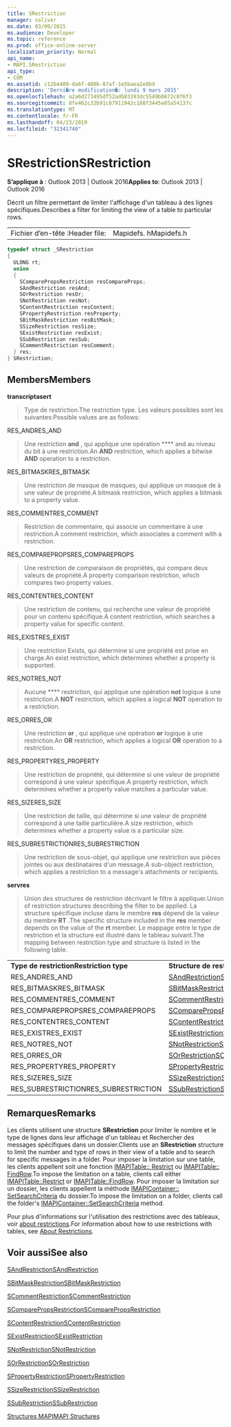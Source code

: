 ```yaml
---
title: SRestriction
manager: soliver
ms.date: 03/09/2015
ms.audience: Developer
ms.topic: reference
ms.prod: office-online-server
localization_priority: Normal
api_name:
- MAPI.SRestriction
api_type:
- COM
ms.assetid: c12b4409-da6f-480b-87af-1e5baea2e8bd
description: 'Derni�re modification�: lundi 9 mars 2015'
ms.openlocfilehash: a2a6d273495df52adb83393dc5549b0872c8f6f3
ms.sourcegitcommit: 8fe462c32b91c87911942c188f3445e85a54137c
ms.translationtype: MT
ms.contentlocale: fr-FR
ms.lasthandoff: 04/23/2019
ms.locfileid: "32341740"
---
```

# <a name="srestriction"></a><span data-ttu-id="d89e2-103">SRestriction</span><span class="sxs-lookup"><span data-stu-id="d89e2-103">SRestriction</span></span>

  
  
<span data-ttu-id="d89e2-104">**S’applique à** : Outlook 2013 | Outlook 2016</span><span class="sxs-lookup"><span data-stu-id="d89e2-104">**Applies to**: Outlook 2013 | Outlook 2016</span></span> 
  
<span data-ttu-id="d89e2-105">Décrit un filtre permettant de limiter l'affichage d'un tableau à des lignes spécifiques.</span><span class="sxs-lookup"><span data-stu-id="d89e2-105">Describes a filter for limiting the view of a table to particular rows.</span></span> 
  
|||
|:-----|:-----|
|<span data-ttu-id="d89e2-106">Fichier d’en-tête :</span><span class="sxs-lookup"><span data-stu-id="d89e2-106">Header file:</span></span>  <br/> |<span data-ttu-id="d89e2-107">Mapidefs. h</span><span class="sxs-lookup"><span data-stu-id="d89e2-107">Mapidefs.h</span></span>  <br/> |
   
```cpp
typedef struct _SRestriction
{
  ULONG rt;
  union
  {
    SComparePropsRestriction resCompareProps;
    SAndRestriction resAnd;
    SOrRestriction resOr;
    SNotRestriction resNot;
    SContentRestriction resContent;
    SPropertyRestriction resProperty;
    SBitMaskRestriction resBitMask;
    SSizeRestriction resSize;
    SExistRestriction resExist;
    SSubRestriction resSub;
    SCommentRestriction resComment;
  } res;
} SRestriction;

```

## <a name="members"></a><span data-ttu-id="d89e2-108">Members</span><span class="sxs-lookup"><span data-stu-id="d89e2-108">Members</span></span>

 <span data-ttu-id="d89e2-109">**transcriptase**</span><span class="sxs-lookup"><span data-stu-id="d89e2-109">**rt**</span></span>
  
> <span data-ttu-id="d89e2-110">Type de restriction.</span><span class="sxs-lookup"><span data-stu-id="d89e2-110">The restriction type.</span></span> <span data-ttu-id="d89e2-111">Les valeurs possibles sont les suivantes:</span><span class="sxs-lookup"><span data-stu-id="d89e2-111">Possible values are as follows:</span></span> 
    
<span data-ttu-id="d89e2-112">RES_AND</span><span class="sxs-lookup"><span data-stu-id="d89e2-112">RES_AND</span></span> 
  
> <span data-ttu-id="d89e2-113">Une restriction **and** , qui applique une opération \*\*\*\* and au niveau du bit à une restriction.</span><span class="sxs-lookup"><span data-stu-id="d89e2-113">An **AND** restriction, which applies a bitwise **AND** operation to a restriction.</span></span> 
    
<span data-ttu-id="d89e2-114">RES_BITMASK</span><span class="sxs-lookup"><span data-stu-id="d89e2-114">RES_BITMASK</span></span> 
  
> <span data-ttu-id="d89e2-115">Une restriction de masque de masques, qui applique un masque de à une valeur de propriété.</span><span class="sxs-lookup"><span data-stu-id="d89e2-115">A bitmask restriction, which applies a bitmask to a property value.</span></span>
    
<span data-ttu-id="d89e2-116">RES_COMMENT</span><span class="sxs-lookup"><span data-stu-id="d89e2-116">RES_COMMENT</span></span> 
  
> <span data-ttu-id="d89e2-117">Restriction de commentaire, qui associe un commentaire à une restriction.</span><span class="sxs-lookup"><span data-stu-id="d89e2-117">A comment restriction, which associates a comment with a restriction.</span></span>
    
<span data-ttu-id="d89e2-118">RES_COMPAREPROPS</span><span class="sxs-lookup"><span data-stu-id="d89e2-118">RES_COMPAREPROPS</span></span> 
  
> <span data-ttu-id="d89e2-119">Une restriction de comparaison de propriétés, qui compare deux valeurs de propriété.</span><span class="sxs-lookup"><span data-stu-id="d89e2-119">A property comparison restriction, which compares two property values.</span></span>
    
<span data-ttu-id="d89e2-120">RES_CONTENT</span><span class="sxs-lookup"><span data-stu-id="d89e2-120">RES_CONTENT</span></span> 
  
> <span data-ttu-id="d89e2-121">Une restriction de contenu, qui recherche une valeur de propriété pour un contenu spécifique.</span><span class="sxs-lookup"><span data-stu-id="d89e2-121">A content restriction, which searches a property value for specific content.</span></span>
    
<span data-ttu-id="d89e2-122">RES_EXIST</span><span class="sxs-lookup"><span data-stu-id="d89e2-122">RES_EXIST</span></span> 
  
> <span data-ttu-id="d89e2-123">Une restriction Exists, qui détermine si une propriété est prise en charge.</span><span class="sxs-lookup"><span data-stu-id="d89e2-123">An exist restriction, which determines whether a property is supported.</span></span>
    
<span data-ttu-id="d89e2-124">RES_NOT</span><span class="sxs-lookup"><span data-stu-id="d89e2-124">RES_NOT</span></span> 
  
> <span data-ttu-id="d89e2-125">Aucune \*\*\*\* restriction, qui applique une opération **not** logique à une restriction.</span><span class="sxs-lookup"><span data-stu-id="d89e2-125">A **NOT** restriction, which applies a logical **NOT** operation to a restriction.</span></span> 
    
<span data-ttu-id="d89e2-126">RES_OR</span><span class="sxs-lookup"><span data-stu-id="d89e2-126">RES_OR</span></span> 
  
> <span data-ttu-id="d89e2-127">Une restriction **or** , qui applique une opération **or** logique à une restriction.</span><span class="sxs-lookup"><span data-stu-id="d89e2-127">An **OR** restriction, which applies a logical **OR** operation to a restriction.</span></span> 
    
<span data-ttu-id="d89e2-128">RES_PROPERTY</span><span class="sxs-lookup"><span data-stu-id="d89e2-128">RES_PROPERTY</span></span> 
  
> <span data-ttu-id="d89e2-129">Une restriction de propriété, qui détermine si une valeur de propriété correspond à une valeur spécifique.</span><span class="sxs-lookup"><span data-stu-id="d89e2-129">A property restriction, which determines whether a property value matches a particular value.</span></span>
    
<span data-ttu-id="d89e2-130">RES_SIZE</span><span class="sxs-lookup"><span data-stu-id="d89e2-130">RES_SIZE</span></span> 
  
> <span data-ttu-id="d89e2-131">Une restriction de taille, qui détermine si une valeur de propriété correspond à une taille particulière.</span><span class="sxs-lookup"><span data-stu-id="d89e2-131">A size restriction, which determines whether a property value is a particular size.</span></span>
    
<span data-ttu-id="d89e2-132">RES_SUBRESTRICTION</span><span class="sxs-lookup"><span data-stu-id="d89e2-132">RES_SUBRESTRICTION</span></span> 
  
> <span data-ttu-id="d89e2-133">Une restriction de sous-objet, qui applique une restriction aux pièces jointes ou aux destinataires d'un message.</span><span class="sxs-lookup"><span data-stu-id="d89e2-133">A sub-object restriction, which applies a restriction to a message's attachments or recipients.</span></span>
    
 <span data-ttu-id="d89e2-134">**serv**</span><span class="sxs-lookup"><span data-stu-id="d89e2-134">**res**</span></span>
  
> <span data-ttu-id="d89e2-135">Union des structures de restriction décrivant le filtre à appliquer.</span><span class="sxs-lookup"><span data-stu-id="d89e2-135">Union of restriction structures describing the filter to be applied.</span></span> <span data-ttu-id="d89e2-136">La structure spécifique incluse dans le membre **res** dépend de la valeur du membre **RT** .</span><span class="sxs-lookup"><span data-stu-id="d89e2-136">The specific structure included in the **res** member depends on the value of the **rt** member.</span></span> <span data-ttu-id="d89e2-137">Le mappage entre le type de restriction et la structure est illustré dans le tableau suivant.</span><span class="sxs-lookup"><span data-stu-id="d89e2-137">The mapping between restriction type and structure is listed in the following table.</span></span> 
    
|||
|:-----|:-----|
|<span data-ttu-id="d89e2-138">**Type de restriction**</span><span class="sxs-lookup"><span data-stu-id="d89e2-138">**Restriction type**</span></span> <br/> |<span data-ttu-id="d89e2-139">**Structure de restriction**</span><span class="sxs-lookup"><span data-stu-id="d89e2-139">**Restriction structure**</span></span> <br/> |
|<span data-ttu-id="d89e2-140">RES_AND</span><span class="sxs-lookup"><span data-stu-id="d89e2-140">RES_AND</span></span>  <br/> |[<span data-ttu-id="d89e2-141">SAndRestriction</span><span class="sxs-lookup"><span data-stu-id="d89e2-141">SAndRestriction</span></span>](sandrestriction.md) <br/> |
|<span data-ttu-id="d89e2-142">RES_BITMASK</span><span class="sxs-lookup"><span data-stu-id="d89e2-142">RES_BITMASK</span></span>  <br/> |[<span data-ttu-id="d89e2-143">SBitMaskRestriction</span><span class="sxs-lookup"><span data-stu-id="d89e2-143">SBitMaskRestriction</span></span>](sbitmaskrestriction.md) <br/> |
|<span data-ttu-id="d89e2-144">RES_COMMENT</span><span class="sxs-lookup"><span data-stu-id="d89e2-144">RES_COMMENT</span></span>  <br/> |[<span data-ttu-id="d89e2-145">SCommentRestriction</span><span class="sxs-lookup"><span data-stu-id="d89e2-145">SCommentRestriction</span></span>](scommentrestriction.md) <br/> |
|<span data-ttu-id="d89e2-146">RES_COMPAREPROPS</span><span class="sxs-lookup"><span data-stu-id="d89e2-146">RES_COMPAREPROPS</span></span>  <br/> |[<span data-ttu-id="d89e2-147">SComparePropsRestriction</span><span class="sxs-lookup"><span data-stu-id="d89e2-147">SComparePropsRestriction</span></span>](scomparepropsrestriction.md) <br/> |
|<span data-ttu-id="d89e2-148">RES_CONTENT</span><span class="sxs-lookup"><span data-stu-id="d89e2-148">RES_CONTENT</span></span>  <br/> |[<span data-ttu-id="d89e2-149">SContentRestriction</span><span class="sxs-lookup"><span data-stu-id="d89e2-149">SContentRestriction</span></span>](scontentrestriction.md) <br/> |
|<span data-ttu-id="d89e2-150">RES_EXIST</span><span class="sxs-lookup"><span data-stu-id="d89e2-150">RES_EXIST</span></span>  <br/> |[<span data-ttu-id="d89e2-151">SExistRestriction</span><span class="sxs-lookup"><span data-stu-id="d89e2-151">SExistRestriction</span></span>](sexistrestriction.md) <br/> |
|<span data-ttu-id="d89e2-152">RES_NOT</span><span class="sxs-lookup"><span data-stu-id="d89e2-152">RES_NOT</span></span>  <br/> |[<span data-ttu-id="d89e2-153">SNotRestriction</span><span class="sxs-lookup"><span data-stu-id="d89e2-153">SNotRestriction</span></span>](snotrestriction.md) <br/> |
|<span data-ttu-id="d89e2-154">RES_OR</span><span class="sxs-lookup"><span data-stu-id="d89e2-154">RES_OR</span></span>  <br/> |[<span data-ttu-id="d89e2-155">SOrRestriction</span><span class="sxs-lookup"><span data-stu-id="d89e2-155">SOrRestriction</span></span>](sorrestriction.md) <br/> |
|<span data-ttu-id="d89e2-156">RES_PROPERTY</span><span class="sxs-lookup"><span data-stu-id="d89e2-156">RES_PROPERTY</span></span>  <br/> |[<span data-ttu-id="d89e2-157">SPropertyRestriction</span><span class="sxs-lookup"><span data-stu-id="d89e2-157">SPropertyRestriction</span></span>](spropertyrestriction.md) <br/> |
|<span data-ttu-id="d89e2-158">RES_SIZE</span><span class="sxs-lookup"><span data-stu-id="d89e2-158">RES_SIZE</span></span>  <br/> |[<span data-ttu-id="d89e2-159">SSizeRestriction</span><span class="sxs-lookup"><span data-stu-id="d89e2-159">SSizeRestriction</span></span>](ssizerestriction.md) <br/> |
|<span data-ttu-id="d89e2-160">RES_SUBRESTRICTION</span><span class="sxs-lookup"><span data-stu-id="d89e2-160">RES_SUBRESTRICTION</span></span>  <br/> |[<span data-ttu-id="d89e2-161">SSubRestriction</span><span class="sxs-lookup"><span data-stu-id="d89e2-161">SSubRestriction</span></span>](ssubrestriction.md) <br/> |
   
## <a name="remarks"></a><span data-ttu-id="d89e2-162">Remarques</span><span class="sxs-lookup"><span data-stu-id="d89e2-162">Remarks</span></span>

<span data-ttu-id="d89e2-163">Les clients utilisent une structure **SRestriction** pour limiter le nombre et le type de lignes dans leur affichage d'un tableau et Rechercher des messages spécifiques dans un dossier.</span><span class="sxs-lookup"><span data-stu-id="d89e2-163">Clients use an **SRestriction** structure to limit the number and type of rows in their view of a table and to search for specific messages in a folder.</span></span> <span data-ttu-id="d89e2-164">Pour imposer la limitation sur une table, les clients appellent soit une fonction [IMAPITable:: Restrict](imapitable-restrict.md) ou [IMAPITable:: FindRow](imapitable-findrow.md).</span><span class="sxs-lookup"><span data-stu-id="d89e2-164">To impose the limitation on a table, clients call either [IMAPITable::Restrict](imapitable-restrict.md) or [IMAPITable::FindRow](imapitable-findrow.md).</span></span> <span data-ttu-id="d89e2-165">Pour imposer la limitation sur un dossier, les clients appellent la méthode [IMAPIContainer:: SetSearchCriteria](imapicontainer-setsearchcriteria.md) du dossier.</span><span class="sxs-lookup"><span data-stu-id="d89e2-165">To impose the limitation on a folder, clients call the folder's [IMAPIContainer::SetSearchCriteria](imapicontainer-setsearchcriteria.md) method.</span></span> 
  
<span data-ttu-id="d89e2-166">Pour plus d'informations sur l'utilisation des restrictions avec des tableaux, voir [about restrictions](about-restrictions.md).</span><span class="sxs-lookup"><span data-stu-id="d89e2-166">For information about how to use restrictions with tables, see [About Restrictions](about-restrictions.md).</span></span> 
  
## <a name="see-also"></a><span data-ttu-id="d89e2-167">Voir aussi</span><span class="sxs-lookup"><span data-stu-id="d89e2-167">See also</span></span>



[<span data-ttu-id="d89e2-168">SAndRestriction</span><span class="sxs-lookup"><span data-stu-id="d89e2-168">SAndRestriction</span></span>](sandrestriction.md)
  
[<span data-ttu-id="d89e2-169">SBitMaskRestriction</span><span class="sxs-lookup"><span data-stu-id="d89e2-169">SBitMaskRestriction</span></span>](sbitmaskrestriction.md)
  
[<span data-ttu-id="d89e2-170">SCommentRestriction</span><span class="sxs-lookup"><span data-stu-id="d89e2-170">SCommentRestriction</span></span>](scommentrestriction.md)
  
[<span data-ttu-id="d89e2-171">SComparePropsRestriction</span><span class="sxs-lookup"><span data-stu-id="d89e2-171">SComparePropsRestriction</span></span>](scomparepropsrestriction.md)
  
[<span data-ttu-id="d89e2-172">SContentRestriction</span><span class="sxs-lookup"><span data-stu-id="d89e2-172">SContentRestriction</span></span>](scontentrestriction.md)
  
[<span data-ttu-id="d89e2-173">SExistRestriction</span><span class="sxs-lookup"><span data-stu-id="d89e2-173">SExistRestriction</span></span>](sexistrestriction.md)
  
[<span data-ttu-id="d89e2-174">SNotRestriction</span><span class="sxs-lookup"><span data-stu-id="d89e2-174">SNotRestriction</span></span>](snotrestriction.md)
  
[<span data-ttu-id="d89e2-175">SOrRestriction</span><span class="sxs-lookup"><span data-stu-id="d89e2-175">SOrRestriction</span></span>](sorrestriction.md)
  
[<span data-ttu-id="d89e2-176">SPropertyRestriction</span><span class="sxs-lookup"><span data-stu-id="d89e2-176">SPropertyRestriction</span></span>](spropertyrestriction.md)
  
[<span data-ttu-id="d89e2-177">SSizeRestriction</span><span class="sxs-lookup"><span data-stu-id="d89e2-177">SSizeRestriction</span></span>](ssizerestriction.md)
  
[<span data-ttu-id="d89e2-178">SSubRestriction</span><span class="sxs-lookup"><span data-stu-id="d89e2-178">SSubRestriction</span></span>](ssubrestriction.md)


[<span data-ttu-id="d89e2-179">Structures MAPI</span><span class="sxs-lookup"><span data-stu-id="d89e2-179">MAPI Structures</span></span>](mapi-structures.md)

